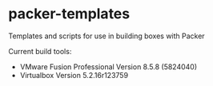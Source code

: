 # packer-templates
Templates and scripts for use in building boxes with Packer

Current build tools:

* VMware Fusion Professional Version 8.5.8 (5824040)
* Virtualbox Version 5.2.16r123759

